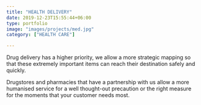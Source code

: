```yaml
---
title: "HEALTH DELIVERY"
date: 2019-12-23T15:55:44+06:00
type: portfolio
image: "images/projects/med.jpg"
category: ["HEALTH CARE"]

---
```



Drug delivery has a higher priority, we allow a more strategic mapping so that these extremely important items can reach their destination safely and quickly.

Drugstores and pharmacies that have a partnership with us allow a more humanised service for a well thought-out precaution or the right measure for the moments that your customer needs most.
